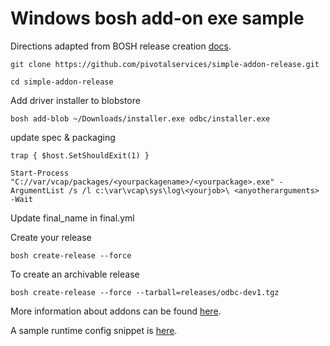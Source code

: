 # Windows bosh add-on exe sample

Directions adapted from BOSH release creation [docs](http://bosh.io/docs/create-release.html#update-pkging-specs).

```git clone https://github.com/pivotalservices/simple-addon-release.git```


```cd simple-addon-release```

Add driver installer to blobstore

```bosh add-blob ~/Downloads/installer.exe odbc/installer.exe```

update spec & packaging

```$ErrorActionPreference = "Stop";
trap { $host.SetShouldExit(1) }

Start-Process "C://var/vcap/packages/<yourpackagename>/<yourpackage>.exe" -ArgumentList /s /l c:\var\vcap\sys\log\<yourjob>\ <anyotherarguments> -Wait
```

Update final_name in final.yml

Create your release

```bosh create-release --force```

To create an archivable release

```bosh create-release --force --tarball=releases/odbc-dev1.tgz```


More information about addons can be found [here](https://bosh.io/docs/runtime-config.html#addons).

A sample runtime config snippet is [here](./runtime.yml.example).
